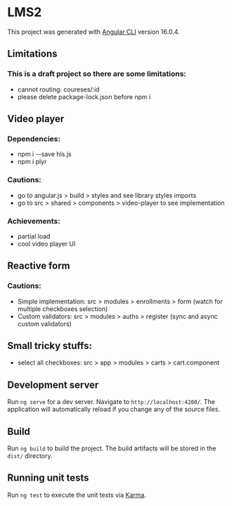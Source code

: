 # LMS2

This project was generated with [Angular CLI](https://github.com/angular/angular-cli) version 16.0.4.

## Limitations
### This is a draft project so there are some limitations:
- cannot routing: coureses/:id
- please delete package-lock.json before npm i

## Video player
### Dependencies:
- npm i --save hls.js
- npm i plyr
### Cautions:
- go to angular.js > build > styles and see library styles imports
- go to src > shared > components > video-player to see implementation
### Achievements:
- partial load
- cool video player UI

## Reactive form
### Cautions:
- Simple implementation: src > modules > enrollments > form
(watch for multiple checkboxes selection)
- Custom validators: src > modules > auths > register
(sync and async custom validators)

## Small tricky stuffs:
- select all checkboxes: src > app > modules > carts > cart.component

## Development server

Run `ng serve` for a dev server. Navigate to `http://localhost:4200/`. The application will automatically reload if you change any of the source files.

## Build

Run `ng build` to build the project. The build artifacts will be stored in the `dist/` directory.

## Running unit tests

Run `ng test` to execute the unit tests via [Karma](https://karma-runner.github.io).
